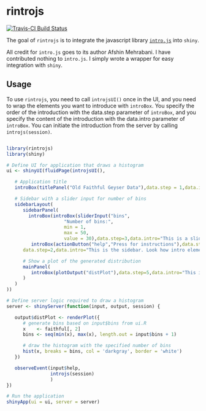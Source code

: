 # rintrojs

[![Travis-CI Build Status](https://travis-ci.org/.svg?branch=master)](https://travis-ci.org/)

The goal of `rintrojs` is to integrate the javascript library [`intro.js`](http://introjs.com/) into `shiny`.

All credit for `intro.js` goes to its author Afshin Mehrabani. I have contributed nothing to `intro.js`. I simply wrote a wrapper
for easy integration with `shiny`. 

## Usage

To use `rintrojs`, you need to call `introjsUI()` once in the UI, and you need to wrap the elements you want to introduce with `introBox`. You specify the order of the introduction with the data.step parameter of `introBox`, and you specify the content of the introduction with the data.intro parameter of `introBox`. You can initiate the introduction from the server by calling `introjs(session)`.

```R

library(rintrojs)
library(shiny)

# Define UI for application that draws a histogram
ui <- shinyUI(fluidPage(introjsUI(),

   # Application title
   introBox(titlePanel("Old Faithful Geyser Data"),data.step = 1,data.intro = "This is the title panel"),

   # Sidebar with a slider input for number of bins
   sidebarLayout(
      sidebarPanel(
        introBox(introBox(sliderInput("bins",
                     "Number of bins:",
                     min = 1,
                     max = 50,
                     value = 30),data.step=3,data.intro="This is a slider"),
         introBox(actionButton("help","Press for instructions"),data.step=4,data.intro="This is a button"),
      data.step=2,data.intro="This is the sidebar. Look how intro elements can nest")),

      # Show a plot of the generated distribution
      mainPanel(
         introBox(plotOutput("distPlot"),data.step=5,data.intro="This is the main plot")
      )
   )
))

# Define server logic required to draw a histogram
server <- shinyServer(function(input, output, session) {

   output$distPlot <- renderPlot({
      # generate bins based on input$bins from ui.R
      x    <- faithful[, 2]
      bins <- seq(min(x), max(x), length.out = input$bins + 1)

      # draw the histogram with the specified number of bins
      hist(x, breaks = bins, col = 'darkgray', border = 'white')
   })

   observeEvent(input$help,
                introjs(session)
                )
})

# Run the application
shinyApp(ui = ui, server = server)



```
